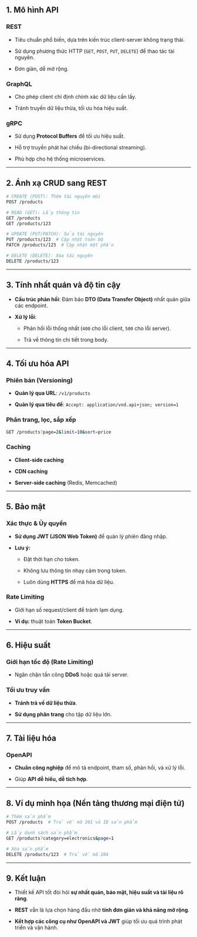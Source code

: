<br>

## 1. Mô hình API

### REST

- Tiêu chuẩn phổ biến, dựa trên kiến trúc client-server không trạng thái.
    
- Sử dụng phương thức HTTP (`GET`, `POST`, `PUT`, `DELETE`) để thao tác tài nguyên.
    
- Đơn giản, dễ mở rộng.
    

### GraphQL

- Cho phép client chỉ định chính xác dữ liệu cần lấy.
    
- Tránh truyền dữ liệu thừa, tối ưu hóa hiệu suất.
    

### gRPC

- Sử dụng **Protocol Buffers** để tối ưu hiệu suất.
    
- Hỗ trợ truyền phát hai chiều (bi-directional streaming).
    
- Phù hợp cho hệ thống microservices.
    

---

## 2. Ánh xạ CRUD sang REST

```bash
# CREATE (POST): Thêm tài nguyên mới
POST /products

# READ (GET): Lấy thông tin
GET /products
GET /products/123

# UPDATE (PUT/PATCH): Sửa tài nguyên
PUT /products/123  # Cập nhật toàn bộ
PATCH /products/123  # Cập nhật một phần

# DELETE (DELETE): Xóa tài nguyên
DELETE /products/123
```

---

## 3. Tính nhất quán và độ tin cậy

- **Cấu trúc phản hồi**: Đảm bảo **DTO (Data Transfer Object)** nhất quán giữa các endpoint.
    
- **Xử lý lỗi**:
    
    - Phản hồi lỗi thống nhất (`400` cho lỗi client, `500` cho lỗi server).
        
    - Trả về thông tin chi tiết trong body.
        

---

## 4. Tối ưu hóa API

### Phiên bản (Versioning)

- **Quản lý qua URL**: `/v1/products`
    
- **Quản lý qua tiêu đề**: `Accept: application/vnd.api+json; version=1`
    

### Phân trang, lọc, sắp xếp

```bash
GET /products?page=2&limit=10&sort=price
```

### Caching

- **Client-side caching**
    
- **CDN caching**
    
- **Server-side caching** (Redis, Memcached)
    

---

## 5. Bảo mật

### Xác thực & Ủy quyền

- **Sử dụng JWT (JSON Web Token)** để quản lý phiên đăng nhập.
    
- **Lưu ý:**
    
    - Đặt thời hạn cho token.
        
    - Không lưu thông tin nhạy cảm trong token.
        
    - Luôn dùng **HTTPS** để mã hóa dữ liệu.
        

### Rate Limiting

- Giới hạn số request/client để tránh lạm dụng.
    
- **Ví dụ:** thuật toán **Token Bucket**.
    

---

## 6. Hiệu suất

### Giới hạn tốc độ (Rate Limiting)

- Ngăn chặn tấn công **DDoS** hoặc quá tải server.
    

### Tối ưu truy vấn

- **Tránh trả về dữ liệu thừa**.
    
- **Sử dụng phân trang** cho tập dữ liệu lớn.
    

---

## 7. Tài liệu hóa

### OpenAPI

- **Chuẩn công nghiệp** để mô tả endpoint, tham số, phản hồi, và xử lý lỗi.
    
- Giúp **API dễ hiểu, dễ tích hợp**.
    

---

## 8. Ví dụ minh họa (Nền tảng thương mại điện tử)

```bash
# Thêm sản phẩm
POST /products  # Trả về mã 201 và ID sản phẩm

# Lấy danh sách sản phẩm
GET /products?category=electronics&page=1

# Xóa sản phẩm
DELETE /products/123  # Trả về mã 204
```

---

## 9. Kết luận

- Thiết kế API tốt đòi hỏi **sự nhất quán, bảo mật, hiệu suất và tài liệu rõ ràng**.
    
- **REST** vẫn là lựa chọn hàng đầu nhờ **tính đơn giản và khả năng mở rộng**.
    
- **Kết hợp các công cụ như OpenAPI và JWT** giúp tối ưu quá trình phát triển và vận hành.